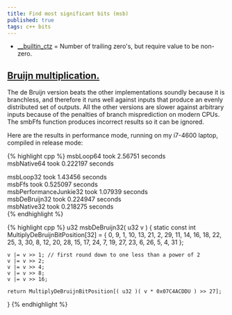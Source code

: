 ```yaml
---
title: Find most significant bits (msb)
published: true
tags: c++ bits
---
```

- [__builtin_ctz](https://www.geeksforgeeks.org/builtin-functions-gcc-compiler/) = Number of trailing zero's, but require value to be non-zero.

## [Bruijn multiplication.](https://stackoverflow.com/a/31718095/51386)
The de Bruijn version beats the other implementations soundly because it is branchless, and therefore it runs well against inputs that produce an evenly distributed set of outputs. All the other versions are slower against arbitrary inputs because of the penalties of branch misprediction on modern CPUs. The smbFfs function produces incorrect results so it can be ignored.

Here are the results in performance mode, running on my i7-4600 laptop, compiled in release mode:

{% highlight cpp %}
msbLoop64 took 2.56751 seconds               
msbNative64 took 0.222197 seconds            

msbLoop32 took 1.43456 seconds               
msbFfs took 0.525097 seconds                 
msbPerformanceJunkie32 took 1.07939 seconds  
msbDeBruijn32 took 0.224947 seconds          
msbNative32 took 0.218275 seconds            
{% endhighlight %}


{% highlight cpp %}
u32 msbDeBruijn32( u32 v )
{
    static const int MultiplyDeBruijnBitPosition[32] =
    {
        0, 9, 1, 10, 13, 21, 2, 29, 11, 14, 16, 18, 22, 25, 3, 30,
        8, 12, 20, 28, 15, 17, 24, 7, 19, 27, 23, 6, 26, 5, 4, 31
    };

    v |= v >> 1; // first round down to one less than a power of 2
    v |= v >> 2;
    v |= v >> 4;
    v |= v >> 8;
    v |= v >> 16;

    return MultiplyDeBruijnBitPosition[( u32 )( v * 0x07C4ACDDU ) >> 27];
}
{% endhighlight %}
